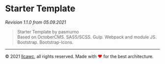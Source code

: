 # Starter Template

_Revision 1.1.0 from 05.09.2021_

> Starter Template by pasmurno<br>
> Based on OctoberCMS. SASS/SCSS. Gulp. Webpack and module JS. Bootstrap. Bootstrap-Icons.

---

&copy;&nbsp;2021 [llcawc](https://github.com/llcawc), all rights reserved. Made&nbsp;with&nbsp;<span style="color: #e60f0a;">&#10084;</span>&nbsp;for&nbsp;the&nbsp;best&nbsp;architecture.
